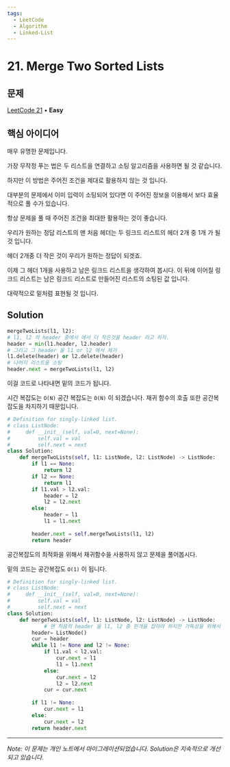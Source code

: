 ```yaml
---
tags:
  - LeetCode
  - Algorithm
  - Linked-List
---
```


# 21. Merge Two Sorted Lists

## 문제

[LeetCode 21](https://leetcode.com/problems/merge-two-sorted-lists/) • **Easy**

## 핵심 아이디어

매우 유명한 문제입니다.

가장 무작정 푸는 법은 두 리스트을 연결하고 소팅 알고리즘을 사용하면 될 것 같습니다.

하지만 이 방법은 주어진 조건을 제대로 활용하지 않는 것 입니다.

대부분의 문제에서 이미 입력이 소팅되어 있다면 이 주어진 정보을 이용해서 보다 효율적으로 풀 수가 있습니다.

항상 문제을 풀 때 주어진 조건을 최대한 활용하는 것이 좋습니다.

  

우리가 원하는 정답 리스트의 맨 처음 헤더는 두 링크드 리스트의 헤더 2개 중 1개 가 될 것 입니다.

헤더 2개중 더 작은 것이 우리가 원하는 정답이 되겟죠.

이제 그 헤더 1개을 사용하고 남은 링크드 리스트을 생각하여 봅시다. 이 뒤에 이어질 링크드 리스트는 남은 링크드 리스트로 만들어진 리스트의 소팅된 값 입니다.

  

대략적으로 밑처럼 표현될 것 입니다.

## Solution

```python
mergeTwoLists(l1, l2):
# l1, l2 의 header 중에서 에서 더 작은것을 header 라고 하자.
header = min(l1.header, l2.header)
# 그리고 그 header 을 l1 or l2 에서 제거
l1.delete(header) or l2.delete(header)
# 나머지 리스트을 소팅
header.next = mergeTwoLists(l1, l2) 
```

이걸 코드로 나타내면 밑의 코드가 됩니다.

시간 복잡도는 `O(N)` 공간 복잡도는 `O(N)` 이 되겠습니다. 재귀 함수의 호출 또한 공간복잡도을 차지하기 때문입니다.

```python
# Definition for singly-linked list.
# class ListNode:
#     def __init__(self, val=0, next=None):
#         self.val = val
#         self.next = next
class Solution:
    def mergeTwoLists(self, l1: ListNode, l2: ListNode) -> ListNode:
        if l1 == None:
            return l2
        if l2 == None:
            return l1
        if l1.val > l2.val:
            header = l2
            l2 = l2.next
        else:
            header = l1
            l1 = l1.next
            
        header.next = self.mergeTwoLists(l1, l2)
        return header
```

  

  

공간복잡도의 최적화을 위해서 재귀함수을 사용하지 않고 문제을 풀어봅시다.

밑의 코드는 공간복잡도 `O(1)` 이 됩니다.

```python
# Definition for singly-linked list.
# class ListNode:
#     def __init__(self, val=0, next=None):
#         self.val = val
#         self.next = next
class Solution:
    def mergeTwoLists(self, l1: ListNode, l2: ListNode) -> ListNode:
			# 맨 처음의 header 을 l1, l2 중 한개을 잡아야 하지만 가독성을 위해서 dump 헤더을 한개 만듭니다.
        header= ListNode()
        cur = header
        while l1 != None and l2 != None:
            if l1.val < l2.val:
                cur.next = l1
                l1 = l1.next
            else:
                cur.next = l2
                l2 = l2.next
            cur = cur.next
        
        if l1 != None:
            cur.next = l1
        else:
            cur.next = l2
        return header.next
```

---

*Note: 이 문제는 개인 노트에서 마이그레이션되었습니다. Solution은 지속적으로 개선되고 있습니다.*
